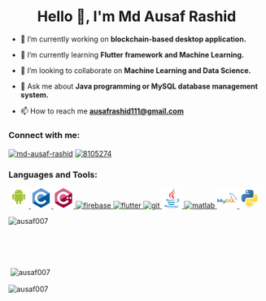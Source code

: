 <h1 align="center">Hello 👋, I'm Md Ausaf Rashid</h1>
<!-- <h3 align="center">I’m a dedicated and focused engineering student with hands-on knowledge of programming and software development. I’m passionate about developing programming projects that solve real-world problems. I also enjoy exploring new De-Fi projects & ecosystems that leverage the blockchain.</h3> -->

- 🔭 I’m currently working on **blockchain-based desktop application.**

- 🌱 I’m currently learning **Flutter framework and Machine Learning.**

- 👯 I’m looking to collaborate on **Machine Learning and Data Science.**

- 💬 Ask me about **Java programming or MySQL database management system.**

- 📫 How to reach me **ausafrashid111@gmail.com**

<h3 align="left">Connect with me:</h3>
<p align="left">
<a href="https://linkedin.com/in/md-ausaf-rashid" target="blank"><img align="center" src="https://raw.githubusercontent.com/rahuldkjain/github-profile-readme-generator/master/src/images/icons/Social/linked-in-alt.svg" alt="md-ausaf-rashid" height="30" width="40" /></a>
<a href="https://stackoverflow.com/users/8105274" target="blank"><img align="center" src="https://raw.githubusercontent.com/rahuldkjain/github-profile-readme-generator/master/src/images/icons/Social/stack-overflow.svg" alt="8105274" height="30" width="40" /></a>
</p>

<h3 align="left">Languages and Tools:</h3>
<p align="left"> <a href="https://developer.android.com" target="_blank" rel="noreferrer"> <img src="https://raw.githubusercontent.com/devicons/devicon/master/icons/android/android-original-wordmark.svg" alt="android" width="40" height="40"/> </a> <a href="https://www.cprogramming.com/" target="_blank" rel="noreferrer"> <img src="https://raw.githubusercontent.com/devicons/devicon/master/icons/c/c-original.svg" alt="c" width="40" height="40"/> </a> <a href="https://www.w3schools.com/cpp/" target="_blank" rel="noreferrer"> <img src="https://raw.githubusercontent.com/devicons/devicon/master/icons/cplusplus/cplusplus-original.svg" alt="cplusplus" width="40" height="40"/> </a> <a href="https://firebase.google.com/" target="_blank" rel="noreferrer"> <img src="https://www.vectorlogo.zone/logos/firebase/firebase-icon.svg" alt="firebase" width="40" height="40"/> </a> <a href="https://flutter.dev" target="_blank" rel="noreferrer"> <img src="https://www.vectorlogo.zone/logos/flutterio/flutterio-icon.svg" alt="flutter" width="40" height="40"/> </a> <a href="https://git-scm.com/" target="_blank" rel="noreferrer"> <img src="https://www.vectorlogo.zone/logos/git-scm/git-scm-icon.svg" alt="git" width="40" height="40"/> </a> <a href="https://www.java.com" target="_blank" rel="noreferrer"> <img src="https://raw.githubusercontent.com/devicons/devicon/master/icons/java/java-original.svg" alt="java" width="40" height="40"/> </a> <a href="https://www.mathworks.com/" target="_blank" rel="noreferrer"> <img src="https://upload.wikimedia.org/wikipedia/commons/2/21/Matlab_Logo.png" alt="matlab" width="40" height="40"/> </a> <a href="https://www.mysql.com/" target="_blank" rel="noreferrer"> <img src="https://raw.githubusercontent.com/devicons/devicon/master/icons/mysql/mysql-original-wordmark.svg" alt="mysql" width="40" height="40"/> </a> <a href="https://www.python.org" target="_blank" rel="noreferrer"> <img src="https://raw.githubusercontent.com/devicons/devicon/master/icons/python/python-original.svg" alt="python" width="40" height="40"/> </a> </p>

<p><img align="left" src="https://github-readme-stats.vercel.app/api/top-langs?username=ausaf007&show_icons=true&locale=en&layout=compact" alt="ausaf007" /></p>
<br /><br /><br /><br /><br />
<p>&nbsp;<img align="center" src="https://github-readme-stats.vercel.app/api?username=ausaf007&show_icons=true&locale=en" alt="ausaf007" /></p>

<p><img align="center" src="https://github-readme-streak-stats.herokuapp.com/?user=ausaf007&" alt="ausaf007" /></p>
